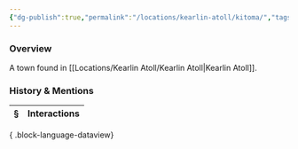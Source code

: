 ```yaml
---
{"dg-publish":true,"permalink":"/locations/kearlin-atoll/kitoma/","tags":["Undiscovered"],"updated":"2025-06-11T21:45:08.230+01:00"}
---
```



### Overview
A town found in [[Locations/Kearlin Atoll/Kearlin Atoll\|Kearlin Atoll]].

### History & Mentions
| § | Interactions |
| - | ------------ |

{ .block-language-dataview}
